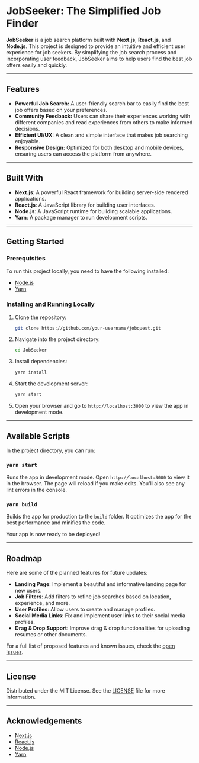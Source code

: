 # JobSeeker: The Simplified Job Finder

**JobSeeker** is a job search platform built with **Next.js**, **React.js**, and **Node.js**. This project is designed to provide an intuitive and efficient user experience for job seekers. By simplifying the job search process and incorporating user feedback, JobSeeker aims to help users find the best job offers easily and quickly.


---

## **Features**

- **Powerful Job Search:** A user-friendly search bar to easily find the best job offers based on your preferences.
- **Community Feedback:** Users can share their experiences working with different companies and read experiences from others to make informed decisions.
- **Efficient UI/UX:** A clean and simple interface that makes job searching enjoyable.
- **Responsive Design:** Optimized for both desktop and mobile devices, ensuring users can access the platform from anywhere.

---

## **Built With**

- **Next.js**: A powerful React framework for building server-side rendered applications.
- **React.js**: A JavaScript library for building user interfaces.
- **Node.js**: A JavaScript runtime for building scalable applications.
- **Yarn**: A package manager to run development scripts.

---

## **Getting Started**

### **Prerequisites**
To run this project locally, you need to have the following installed:

- [Node.js](https://nodejs.org/)
- [Yarn](https://yarnpkg.com/)

### **Installing and Running Locally**

1. Clone the repository:
    ```bash
    git clone https://github.com/your-username/jobquest.git
    ```

2. Navigate into the project directory:
    ```bash
    cd JobSeeker
    ```

3. Install dependencies:
    ```bash
    yarn install
    ```

4. Start the development server:
    ```bash
    yarn start
    ```

5. Open your browser and go to `http://localhost:3000` to view the app in development mode.

---

## **Available Scripts**

In the project directory, you can run:

### `yarn start`
Runs the app in development mode. Open `http://localhost:3000` to view it in the browser. The page will reload if you make edits. You'll also see any lint errors in the console.

### `yarn build`
Builds the app for production to the `build` folder. It optimizes the app for the best performance and minifies the code.

Your app is now ready to be deployed!

---

## **Roadmap**

Here are some of the planned features for future updates:

- **Landing Page**: Implement a beautiful and informative landing page for new users.
- **Job Filters**: Add filters to refine job searches based on location, experience, and more.
- **User Profiles**: Allow users to create and manage profiles.
- **Social Media Links**: Fix and implement user links to their social media profiles.
- **Drag & Drop Support**: Improve drag & drop functionalities for uploading resumes or other documents.

For a full list of proposed features and known issues, check the [open issues](https://github.com/your-username/jobquest/issues).

---


## **License**

Distributed under the MIT License. See the [LICENSE](LICENSE) file for more information.

---

## **Acknowledgements**

- [Next.js](https://nextjs.org/)
- [React.js](https://reactjs.org/)
- [Node.js](https://nodejs.org/)
- [Yarn](https://yarnpkg.com/)

